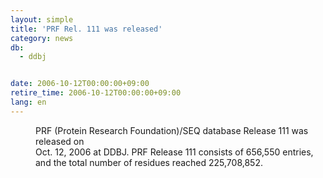 ```yaml
---
layout: simple
title: 'PRF Rel. 111 was released'
category: news
db:
  - ddbj


date: 2006-10-12T00:00:00+09:00
retire_time: 2006-10-12T00:00:00+09:00
lang: en
---
```


<dd>PRF (Protein Research Foundation)/SEQ database Release 111 was released on<br> Oct. 12, 2006 at DDBJ. PRF Release 111 consists of 656,550 entries,<br> and the total number of residues reached 225,708,852.</dd>
